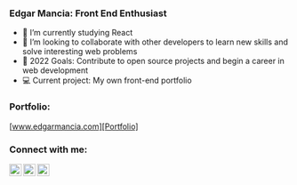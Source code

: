 ### Edgar Mancia: Front End Enthusiast

- 🌱 I’m currently studying React
- 🙌 I’m looking to collaborate with other developers to learn new skills and solve interesting web problems
- 🥅 2022 Goals: Contribute to open source projects and begin a career in web development
- 💻 Current project: My own front-end portfolio 

### Portfolio: 
[www.edgarmancia.com][Portfolio]

### Connect with me:

[<img align="left" alt="Edgar Mancia | LinkedIn" width="22px" src="https://img.icons8.com/material-outlined/24/000000/linkedin--v1.png" />][LinkedIn]
[<img align="left" alt="Edgar Mancia | Leetcode" width="22px" src="https://img.icons8.com/external-tal-revivo-shadow-tal-revivo/24/000000/external-level-up-your-coding-skills-and-quickly-land-a-job-logo-shadow-tal-revivo.png" />][Leetcode]
[<img align="left" alt="Edgar Mancia | Codepen" width="22px" src="https://img.icons8.com/windows/32/000000/codepen.png" />][Codepen]


<br />

[Portfolio]: http://www.edgarmancia.com/
[LinkedIn]: https://www.linkedin.com/in/edgarmancia/
[Leetcode]: https://leetcode.com/eddiemm/
[Codepen]: https://codepen.io/eddiemm
[Instagram]: https://www.instagram.com/eddiemm_/

